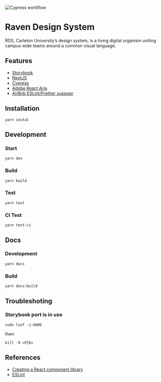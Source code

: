 ![Cypress workflow](https://github.com/cuweb/rds-beta/actions/workflows/main.yml/badge.svg)

# Raven Design System

RDS, Carleton University’s design system, is a living digital organism uniting campus wide teams around a common visual language.

## Features

- [Storybook](https://storybook.js.org)
- [NextJS](https://nextjs.org/)
- [Cypress](https://www.cypress.io)
- [Adobe React Aria](https://react-spectrum.adobe.com/react-aria/)
- [AirBnb ESLint/Prettier suppoer](https://dev.to/bigyank/a-quick-guide-to-setup-eslint-with-airbnb-and-prettier-3di2)


## Installation 

`yarn instal`

## Development

### Start 

`yarn dev`

### Build 

`yarn build`

### Test 

`yarn test`

### CI Test

`yarn test:ci`

## Docs 
 
### Development

`yarn docs`

### Build

`yarn docs:build`


## Troubleshoting 

### Storybook port is in use

`sudo lsof -i:6006`

then

`kill -9 <PID>`



## References
- [Creating a React component library](https://prateeksurana.me/blog/react-component-library-using-storybook-6/)
- [ESLint](https://javascript.plainenglish.io/setting-eslint-and-prettier-on-a-react-typescript-project-2021-22993565edf9)
